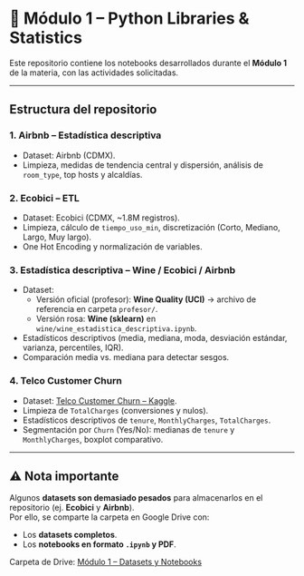# 📘 Módulo 1 – Python Libraries & Statistics  

Este repositorio contiene los notebooks desarrollados durante el **Módulo 1** de la materia, con las actividades solicitadas.  

---

## Estructura del repositorio  

### 1. **Airbnb – Estadística descriptiva**  
- Dataset: Airbnb (CDMX).  
- Limpieza, medidas de tendencia central y dispersión, análisis de `room_type`, top hosts y alcaldías.  

### 2. **Ecobici – ETL**  
- Dataset: Ecobici (CDMX, ~1.8M registros).  
- Limpieza, cálculo de `tiempo_uso_min`, discretización (Corto, Mediano, Largo, Muy largo).  
- One Hot Encoding y normalización de variables.  

### 3. **Estadística descriptiva – Wine / Ecobici / Airbnb**  
- Dataset:  
  - Versión oficial (profesor): **Wine Quality (UCI)** → archivo de referencia en carpeta `profesor/`.  
  - Versión rosa: **Wine (sklearn)** en `wine/wine_estadistica_descriptiva.ipynb`.  
- Estadísticos descriptivos (media, mediana, moda, desviación estándar, varianza, percentiles, IQR).  
- Comparación media vs. mediana para detectar sesgos.  

### 4. **Telco Customer Churn**  
- Dataset: [Telco Customer Churn – Kaggle](https://www.kaggle.com/datasets/blastchar/telco-customer-churn).  
- Limpieza de `TotalCharges` (conversiones y nulos).  
- Estadísticos descriptivos de `tenure`, `MonthlyCharges`, `TotalCharges`.  
- Segmentación por `Churn` (Yes/No): medianas de `tenure` y `MonthlyCharges`, boxplot comparativo.  
---

## ⚠️ Nota importante  
Algunos **datasets son demasiado pesados** para almacenarlos en el repositorio (ej. **Ecobici** y **Airbnb**).  
Por ello, se comparte la carpeta en Google Drive con:  
- Los **datasets completos**.  
- Los **notebooks en formato `.ipynb` y PDF**.  

Carpeta de Drive: [Módulo 1 – Datasets y Notebooks](https://drive.google.com/drive/folders/1w4G5ITY_NNDuxL2b0AZ8g1nvTBcIvsET?usp=sharing)  